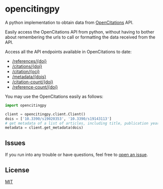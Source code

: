 # opencitingpy

A python implementation to obtain data from [OpenCitations](https://opencitations.net/) API.

Easily access the OpenCitations API from python, without having to bother about remembering the urls to call
or formatting the data received from the API.

Access all the API endpoints available in OpenCitations to date:

* [/references/{doi}](https://opencitations.net/index/api/v1#/references/{doi})
* [/citations/{doi}](https://opencitations.net/index/api/v1#/citations/{doi})
* [/citation/{oci}](https://opencitations.net/index/api/v1#/citation/{oci})
* [/metadata/{dois}](https://opencitations.net/index/api/v1#/metadata/{dois})
* [/citation-count/{doi}](https://opencitations.net/index/api/v1#/citation-count/{doi})
* [/reference-count/{doi}](https://opencitations.net/index/api/v1#/reference-count/{doi})

You may use the OpenCitations easily as follows:

```python
import opencitingpy

client = opencitingpy.client.Client()
dois = ['10.3390/s19020353', '10.3390/s19143113']
# get metadata of a list of articles, including title, publication year, number of citing and cited documents, etc.
metadata = client.get_metadata(dois)
```


## Issues

If you run into any trouble or have questions, feel free to 
[open an issue](https://github.com/unaisaralegui/opencitingpy/issues).

## License

[MIT](LICENSE)
